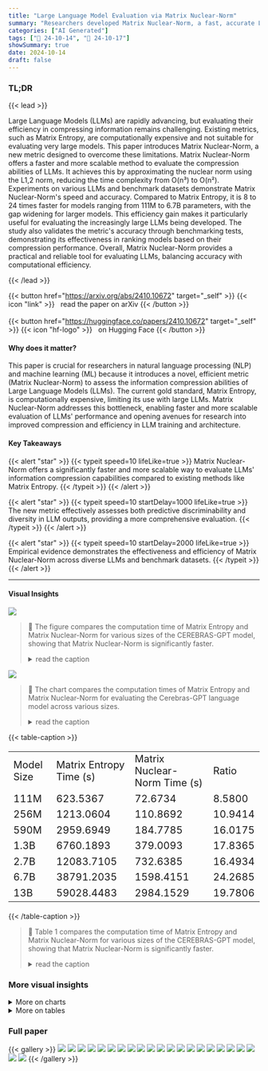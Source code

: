 ```yaml
---
title: "Large Language Model Evaluation via Matrix Nuclear-Norm"
summary: "Researchers developed Matrix Nuclear-Norm, a fast, accurate LLM evaluation metric that efficiently measures information compression, surpassing the computationally expensive Matrix Entropy."
categories: ["AI Generated"]
tags: ["🔖 24-10-14", "🤗 24-10-17"]
showSummary: true
date: 2024-10-14
draft: false
---
```


### TL;DR


{{< lead >}}

Large Language Models (LLMs) are rapidly advancing, but evaluating their efficiency in compressing information remains challenging.  Existing metrics, such as Matrix Entropy, are computationally expensive and not suitable for evaluating very large models. This paper introduces Matrix Nuclear-Norm, a new metric designed to overcome these limitations. Matrix Nuclear-Norm offers a faster and more scalable method to evaluate the compression abilities of LLMs. It achieves this by approximating the nuclear norm using the L1,2 norm, reducing the time complexity from O(n³) to O(n²). Experiments on various LLMs and benchmark datasets demonstrate Matrix Nuclear-Norm's speed and accuracy. Compared to Matrix Entropy, it is 8 to 24 times faster for models ranging from 111M to 6.7B parameters, with the gap widening for larger models.  This efficiency gain makes it particularly useful for evaluating the increasingly large LLMs being developed. The study also validates the metric's accuracy through benchmarking tests, demonstrating its effectiveness in ranking models based on their compression performance. Overall, Matrix Nuclear-Norm provides a practical and reliable tool for evaluating LLMs, balancing accuracy with computational efficiency.

{{< /lead >}}


{{< button href="https://arxiv.org/abs/2410.10672" target="_self" >}}
{{< icon "link" >}} &nbsp; read the paper on arXiv
{{< /button >}}
<br><br>
{{< button href="https://huggingface.co/papers/2410.10672" target="_self" >}}
{{< icon "hf-logo" >}} &nbsp; on Hugging Face
{{< /button >}}

#### Why does it matter?
This paper is crucial for researchers in natural language processing (NLP) and machine learning (ML) because it introduces a novel, efficient metric (Matrix Nuclear-Norm) to assess the information compression abilities of Large Language Models (LLMs).  The current gold standard, Matrix Entropy, is computationally expensive, limiting its use with large LLMs.  Matrix Nuclear-Norm addresses this bottleneck, enabling faster and more scalable evaluation of LLMs' performance and opening avenues for research into improved compression and efficiency in LLM training and architecture.
#### Key Takeaways

{{< alert "star" >}}
{{< typeit speed=10 lifeLike=true >}} Matrix Nuclear-Norm offers a significantly faster and more scalable way to evaluate LLMs' information compression capabilities compared to existing methods like Matrix Entropy. {{< /typeit >}}
{{< /alert >}}

{{< alert "star" >}}
{{< typeit speed=10 startDelay=1000 lifeLike=true >}} The new metric effectively assesses both predictive discriminability and diversity in LLM outputs, providing a more comprehensive evaluation. {{< /typeit >}}
{{< /alert >}}

{{< alert "star" >}}
{{< typeit speed=10 startDelay=2000 lifeLike=true >}} Empirical evidence demonstrates the effectiveness and efficiency of Matrix Nuclear-Norm across diverse LLMs and benchmark datasets. {{< /typeit >}}
{{< /alert >}}

------
#### Visual Insights



![](figures/figures_3_0.png)

> 🔼 The figure compares the computation time of Matrix Entropy and Matrix Nuclear-Norm for various sizes of the CEREBRAS-GPT model, showing that Matrix Nuclear-Norm is significantly faster.
> <details>
> <summary>read the caption</summary>
> Figure 1: CEREBRAS-GPT: Time comparison
> </details>





![](charts/charts_7_0.png)

> 🔼 The chart compares the computation times of Matrix Entropy and Matrix Nuclear-Norm for evaluating the Cerebras-GPT language model across various sizes.
> <details>
> <summary>read the caption</summary>
> Figure 1: CEREBRAS-GPT: Time comparison
> </details>





{{< table-caption >}}
<table id='6' style='font-size:20px'><tr><td>Model Size</td><td>Matrix Entropy Time (s)</td><td>Matrix Nuclear-Norm Time (s)</td><td>Ratio</td></tr><tr><td>111M</td><td>623.5367</td><td>72.6734</td><td>8.5800</td></tr><tr><td>256M</td><td>1213.0604</td><td>110.8692</td><td>10.9414</td></tr><tr><td>590M</td><td>2959.6949</td><td>184.7785</td><td>16.0175</td></tr><tr><td>1.3B</td><td>6760.1893</td><td>379.0093</td><td>17.8365</td></tr><tr><td>2.7B</td><td>12083.7105</td><td>732.6385</td><td>16.4934</td></tr><tr><td>6.7B</td><td>38791.2035</td><td>1598.4151</td><td>24.2685</td></tr><tr><td>13B</td><td>59028.4483</td><td>2984.1529</td><td>19.7806</td></tr></table>{{< /table-caption >}}

> 🔼 Table 1 compares the computation time of Matrix Entropy and Matrix Nuclear-Norm for various sizes of the CEREBRAS-GPT model, showing that Matrix Nuclear-Norm is significantly faster.
> <details>
> <summary>read the caption</summary>
> Table 1: CEREBRAS-GPT: Time Comparison between Matrix Entropy and Matrix Nuclear-Norm
> </details>



### More visual insights



<details>
<summary>More on charts
</summary>


![](charts/charts_8_0.png "🔼 Figure 2: Comparison of Matrix Nuclear-Norm, matrix entropy, loss, and perplexity when model scales up.")

> 🔼 Figure 2 displays the relationship between Matrix Nuclear-Norm, matrix entropy, cross-entropy loss, and perplexity across various model sizes.
> <details>
> <summary>read the caption</summary>
> Figure 2: Comparison of Matrix Nuclear-Norm, matrix entropy, loss, and perplexity when model scales up.
> </details>


![](charts/charts_8_1.png "🔼 Figure 3: Results of sentence operation. Shuffling and reversing disrupt the text structure and diminish the informational content, leading to an increase in Matrix Nuclear-Norm.")

> 🔼 The chart displays the Matrix Nuclear-Norm values for different sentence operations (Reverse, Shuffle & Reverse, Shuffle, Base) across three different model sizes (1.3B, 2.7B, 6.7B), showing how disrupting sentence structure increases the Matrix Nuclear-Norm.
> <details>
> <summary>read the caption</summary>
> Figure 3: Results of sentence operation. Shuffling and reversing disrupt the text structure and diminish the informational content, leading to an increase in Matrix Nuclear-Norm.
> </details>


![](charts/charts_9_0.png "🔼 Figure 4: The Matrix Nuclear-Norm values for contexts of varying lengths show that as text length increases, the Matrix Nuclear-Norm continues to rise and tends to converge.")

> 🔼 The chart displays the relationship between Matrix Nuclear-Norm values and the length of input text for various sized language models.
> <details>
> <summary>read the caption</summary>
> Figure 4: The Matrix Nuclear-Norm values for contexts of varying lengths show that as text length increases, the Matrix Nuclear-Norm continues to rise and tends to converge.
> </details>


![](charts/charts_16_0.png "🔼 Figure 5: Pythia Model Metrics: Matrix Nuclear-Norm, Matrix Entropy, and Loss")

> 🔼 The chart displays the cross-entropy loss, matrix entropy, and matrix nuclear norm for the Pythia model family across various model sizes and datasets.
> <details>
> <summary>read the caption</summary>
> Figure 5: Pythia Model Metrics: Matrix Nuclear-Norm, Matrix Entropy, and Loss
> </details>


![](charts/charts_17_0.png "🔼 Figure 6: Pythia: Time Comparison of Matrix Entropy and Nuclear-Norm")

> 🔼 The chart compares the computation time of Matrix Entropy and Matrix Nuclear-Norm for various sizes of Pythia language models.
> <details>
> <summary>read the caption</summary>
> Figure 6: Pythia: Time Comparison of Matrix Entropy and Nuclear-Norm
> </details>


</details>



<details>
<summary>More on tables
</summary>


{{< table-caption >}}
<table id='7' style='font-size:16px'><tr><td rowspan="2">LENGTH</td><td colspan="7">GPT MODEL SIZE</td></tr><tr><td>111M</td><td>256M</td><td>590M</td><td>1.3B</td><td>2.7B</td><td>6.7B</td><td>13B</td></tr><tr><td>64</td><td>0.4574</td><td>0.4125</td><td>0.3787</td><td>0.3486</td><td>0.4053</td><td>0.3315</td><td>0.4148</td></tr><tr><td>128</td><td>0.5293</td><td>0.4680</td><td>0.4270</td><td>0.3835</td><td>0.4143</td><td>0.3477</td><td>0.4032</td></tr><tr><td>512</td><td>0.7883</td><td>0.6978</td><td>0.6251</td><td>0.5554</td><td>0.5265</td><td>0.4468</td><td>0.4422</td></tr><tr><td>1024</td><td>0.9132</td><td>0.8787</td><td>0.7802</td><td>0.6953</td><td>0.6351</td><td>0.5383</td><td>0.5028</td></tr></table>{{< /table-caption >}}
> 🔼 {{ table.description }}
> <details>
> <summary>read the caption</summary>
> {{ table.caption }}
> </details>


> The table presents the Matrix Nuclear-Norm values for varying lengths of text across different sizes of GPT models, showing the trend of increasing values with length.


{{< table-caption >}}
<br><table id='2' style='font-size:14px'><tr><td rowspan="2">MODELS</td><td colspan="6">ADDING PROMPT TO QA PAIRS</td></tr><tr><td>EMPTY PROMPT</td><td>PROMPT 1</td><td>PROMPT 2</td><td>PROMPT 3</td><td>AVERAGE</td><td>△x</td></tr><tr><td>CEREBRAS-GPT-1.3B</td><td>0.150955</td><td>0.147577</td><td>0.140511</td><td>0.141358</td><td>0.14453</td><td>�0.006425</td></tr><tr><td>CEREBRAS-GPT-2.7B</td><td>0.150130</td><td>0.151522</td><td>0.142834</td><td>0.151842</td><td>0.14844</td><td>�0.001690</td></tr><tr><td>CEREBRAS-GPT-6.7B</td><td>0.132042</td><td>0.128346</td><td>0.124094</td><td>0.133211</td><td>0.12923</td><td>�0.002812</td></tr></table>{{< /table-caption >}}
> 🔼 {{ table.description }}
> <details>
> <summary>read the caption</summary>
> {{ table.caption }}
> </details>


> Table 3 shows the impact of using different prompts on the Matrix Nuclear-Norm values for three different sizes of GPT models.


{{< table-caption >}}
<br><table id='8' style='font-size:20px'><tr><td>Model</td><td>DataSet</td><td>7B</td><td>13B</td><td>33B</td><td>Model</td><td>DataSet</td><td>1.3B</td><td>6.7B</td><td>7B</td></tr><tr><td>Vicuna</td><td>Alpaca Arena</td><td>0.4623 0.4824</td><td>0.4159 0.4311</td><td>0.3643 0.3734</td><td>DeepSeek</td><td>Alpaca Arena</td><td>0.4882 0.5754</td><td>0.3472 0.4175</td><td>0.3352 0.4357</td></tr></table>{{< /table-caption >}}
> 🔼 {{ table.description }}
> <details>
> <summary>read the caption</summary>
> {{ table.caption }}
> </details>


> Table 4 presents Matrix Nuclear-Norm values for Vicuna and DeepSeek models across Alpaca and Arena datasets, demonstrating lower values indicating enhanced information processing efficiency with increasing model size.


{{< table-caption >}}
<table id='0' style='font-size:14px'><tr><td rowspan="2">MODEL</td><td colspan="3">Matrix Nuclear-Norm</td><td rowspan="2">Rank</td></tr><tr><td>Alpaca</td><td>Arena-Hard</td><td>Avg Score</td></tr><tr><td>DeepSeek-7B</td><td>0.3352</td><td>0.4357</td><td>0.3855</td><td>↓</td></tr><tr><td>Gemma-7B</td><td>0.3759</td><td>0.3998</td><td>0.3879</td><td>↓</td></tr><tr><td>Vicuna-7B</td><td>0.4623</td><td>0.4824</td><td>0.4724</td><td>↓</td></tr><tr><td>LLaMA 2-7B</td><td>0.4648</td><td>0.5038</td><td>0.4843</td><td>↓</td></tr><tr><td>QWEN 1.5-7B</td><td>0.4866</td><td>0.5165</td><td>0.5016</td><td>↓</td></tr><tr><td>Mistral-7B</td><td>0.4980</td><td>0.5126</td><td>0.5053</td><td>↓</td></tr><tr><td>QWEN 2-7B</td><td>0.5989</td><td>0.5751</td><td>0.5870</td><td></td></tr><tr><td>QWEN 1.5-72B</td><td>0.5291</td><td>0.5065</td><td>0.5178</td><td>↓</td></tr><tr><td>QWEN 2-72B</td><td>0.5261</td><td>0.4689</td><td>0.4975</td><td>↓</td></tr><tr><td>Llama 3-70B</td><td>0.4935</td><td>0.4967</td><td>0.4951</td><td>↓</td></tr><tr><td>Llama 2-70B</td><td>0.3862</td><td>0.4086</td><td>0.3974</td><td></td></tr></table>{{< /table-caption >}}
> 🔼 {{ table.description }}
> <details>
> <summary>read the caption</summary>
> {{ table.caption }}
> </details>


> Table 5 presents a comparative analysis of model performance across different model families on Alpaca and Arena-Hard benchmark datasets using Matrix Nuclear-Norm, showing rankings based on average scores.


{{< table-caption >}}
<br><table id='12' style='font-size:16px'><tr><td rowspan="2">MODEL</td><td colspan="5">SAMPLING STRATEGY</td><td rowspan="2">STANDARD DEVIATION</td></tr><tr><td>10000 (SEED 1)</td><td>10000 (SEED 2)</td><td>10000 (SEED 3)</td><td>15000</td><td>20000</td></tr><tr><td>CEREBRAS-GPT-1.3B</td><td>0.5684</td><td>0.5670</td><td>0.5676</td><td>0.5699</td><td>0.5693</td><td>0.0004975</td></tr></table>{{< /table-caption >}}
> 🔼 {{ table.description }}
> <details>
> <summary>read the caption</summary>
> {{ table.caption }}
> </details>


> The table presents the results of an ablation study evaluating the impact of different sampling strategies on the Matrix Nuclear-Norm metric, demonstrating its robustness across varied sample sizes and random seeds.


{{< table-caption >}}
<table id='4' style='font-size:18px'><tr><td>Model Size</td><td>Matrix Entropy Time (s)</td><td>Matrix Nuclear-Norm Time (s)</td><td>Ratio</td></tr><tr><td>14M</td><td>52.8669</td><td>22.2652</td><td>2.3772</td></tr><tr><td>31M</td><td>114.0820</td><td>28.1842</td><td>4.0477</td></tr><tr><td>70M</td><td>320.6641</td><td>24.3188</td><td>13.1855</td></tr><tr><td>160M</td><td>631.9762</td><td>41.6187</td><td>15.1817</td></tr><tr><td>410M</td><td>1040.9764</td><td>80.9814</td><td>12.8481</td></tr><tr><td>1B</td><td>4650.1264</td><td>114.0639</td><td>40.8387</td></tr><tr><td>1.4B</td><td>6387.0392</td><td>347.8670</td><td>18.3858</td></tr><tr><td>2.8B</td><td>8127.1343</td><td>343.3888</td><td>23.6778</td></tr><tr><td>6.9B</td><td>28197.8172</td><td>816.6332</td><td>34.5350</td></tr><tr><td>12B</td><td>47273.5235</td><td>1276.1128</td><td>37.0485</td></tr></table>{{< /table-caption >}}
> 🔼 {{ table.description }}
> <details>
> <summary>read the caption</summary>
> {{ table.caption }}
> </details>


> The table compares the computation times of Matrix Entropy and Matrix Nuclear-Norm for various sizes of Pythia language models, showing that Matrix Nuclear-Norm is significantly faster.


{{< table-caption >}}
<table id='6' style='font-size:18px'><tr><td>Model</td><td>DataSet</td><td>0.5B</td><td>1.5B</td><td>7B</td><td>72B</td></tr><tr><td rowspan="2">QWEN 2</td><td>Alpaca</td><td>0.6551</td><td>0.6176</td><td>0.5989</td><td>0.5261</td></tr><tr><td>Arena</td><td>0.6872</td><td>0.6374</td><td>0.5751</td><td>0.4689</td></tr></table>{{< /table-caption >}}
> 🔼 {{ table.description }}
> <details>
> <summary>read the caption</summary>
> {{ table.caption }}
> </details>


> Table 8 presents the Matrix Nuclear-Norm values for different sizes of QWEN 2 models, evaluated on Alpaca and Arena datasets.


{{< table-caption >}}
<br><table id='8' style='font-size:18px'><tr><td>Model</td><td>Data Set</td><td>8B</td><td>70B</td></tr><tr><td rowspan="2">Llama-3</td><td>Alpaca</td><td>0.5782</td><td>0.4935</td></tr><tr><td>Arena</td><td>0.5817</td><td>0.4967</td></tr></table>{{< /table-caption >}}
> 🔼 {{ table.description }}
> <details>
> <summary>read the caption</summary>
> {{ table.caption }}
> </details>


> This table shows the Matrix Nuclear-Norm values for Llama-3 models (8B and 70B parameters) across Alpaca and Arena datasets.


{{< table-caption >}}
<table id='0' style='font-size:14px'><tr><td rowspan="2">BENCHMARKS</td><td rowspan="2">INDICATORS</td><td colspan="7">GPT MODEL SIZE</td></tr><tr><td>111M</td><td>256M</td><td>590M</td><td>1.3B</td><td>2.7B</td><td>6.7B</td><td>13B</td></tr><tr><td rowspan="5">OPENBOOKQA</td><td>ACCURACY</td><td>0.118</td><td>0.158</td><td>0.158</td><td>0.166</td><td>0.206</td><td>0.238</td><td>0.286</td></tr><tr><td>MATRIX ENTROPY</td><td>0.3575</td><td>0.3416</td><td>0.3237</td><td>0.3140</td><td>0.2991</td><td>0.2848</td><td>0.2767</td></tr><tr><td>LOSS</td><td>5.6196</td><td>5.3536</td><td>5.1881</td><td>4.9690</td><td>4.8723</td><td>4.7195</td><td>4.7050</td></tr><tr><td>PPL</td><td>148.38</td><td>108.10</td><td>83.45</td><td>65.10</td><td>50.93</td><td>41.80</td><td>40.89</td></tr><tr><td>MATRIX NUCLEAR-NORM</td><td>0.4447</td><td>0.4057</td><td>0.3941</td><td>0.3644</td><td>0.4606</td><td>0.3672</td><td>0.4423</td></tr><tr><td rowspan="5">WINOGRANDE</td><td>ACCURACY</td><td>0.488</td><td>0.511</td><td>0.498</td><td>0.521</td><td>0.559</td><td>0.602</td><td>0.646</td></tr><tr><td>MATRIX ENTROPY</td><td>0.4073</td><td>0.3915</td><td>0.3706</td><td>0.3605</td><td>0.3419</td><td>0.3272</td><td>0.3149</td></tr><tr><td>LOSS</td><td>4.7869</td><td>4.5854</td><td>4.4141</td><td>4.2513</td><td>4.1107</td><td>4.0109</td><td>4.0266</td></tr><tr><td>PPL</td><td>39.81</td><td>30.25</td><td>26.57</td><td>21.87</td><td>18.55</td><td>16.53</td><td>16.94</td></tr><tr><td>MATRIX NUCLEAR-NORM</td><td>0.4802</td><td>0.4479</td><td>0.4440</td><td>0.4133</td><td>0.5232</td><td>0.4220</td><td>0.4964</td></tr><tr><td rowspan="5">PIQA</td><td>ACCURACY</td><td>0.594</td><td>0.613</td><td>0.627</td><td>0.664</td><td>0.701</td><td>0.739</td><td>0.766</td></tr><tr><td>MATRIX ENTROPY</td><td>0.4168</td><td>0.3991</td><td>0.3783</td><td>0.3676</td><td>0.3504</td><td>0.3344</td><td>0.3264</td></tr><tr><td>LOSS</td><td>4.8425</td><td>4.5470</td><td>4.4029</td><td>4.1613</td><td>4.0075</td><td>3.8545</td><td>3.8826</td></tr><tr><td>PPL</td><td>69.80</td><td>47.94</td><td>37.88</td><td>28.76</td><td>23.15</td><td>19.76</td><td>19.72</td></tr><tr><td>MATRIX NUCLEAR-NORM</td><td>0.4868</td><td>0.4327</td><td>0.4164</td><td>0.3826</td><td>0.4452</td><td>0.3675</td><td>0.4149</td></tr><tr><td colspan="9">Table 10: Language modeling indicators on openbookqa, winogrande and piqa.</td></tr><tr><td rowspan="2">DATASET</td><td rowspan="2">INDICATORS</td><td colspan="7">GPT MODELS SIZE</td></tr><tr><td>111M</td><td>256M</td><td>590M</td><td>1.3B</td><td>2.7B</td><td>6.7B</td><td>13B</td></tr><tr><td rowspan="4">DOLLY-15K</td><td>MATRIX ENTROPY</td><td>0.5976</td><td>0.5840</td><td>0.5582</td><td>0.5477</td><td>0.5240</td><td>0.5064</td><td>0.4859</td></tr><tr><td>LOSS</td><td>3.6710</td><td>3.2907</td><td>3.0359</td><td>2.7517</td><td>2.5015</td><td>2.2911</td><td>2.3098</td></tr><tr><td>PPL</td><td>39.93</td><td>27.53</td><td>21.42</td><td>16.15</td><td>12.50</td><td>10.23</td><td>10.30</td></tr><tr><td>MATRIX NUCLEAR-NORM</td><td>0.6207</td><td>0.5565</td><td>0.5063</td><td>0.4553</td><td>0.4639</td><td>0.3904</td><td>0.4859</td></tr><tr><td rowspan="4">WIKIPEDIA</td><td>MATRIX ENTROPY</td><td>0.6177</td><td>0.6077</td><td>0.5848</td><td>0.5786</td><td>0.5523</td><td>0.5368</td><td>0.5126</td></tr><tr><td>LOSS</td><td>3.2900</td><td>2.9343</td><td>2.6854</td><td>2.4282</td><td>2.2045</td><td>2.0216</td><td>2.0327</td></tr><tr><td>PPL</td><td>31.38</td><td>22.51</td><td>17.89</td><td>13.85</td><td>11.08</td><td>9.19</td><td>9.32</td></tr><tr><td>MATRIX NUCLEAR-NORM</td><td>0.6744</td><td>0.6422</td><td>0.6094</td><td>0.5639</td><td>0.5438</td><td>0.4660</td><td>0.4708</td></tr><tr><td rowspan="4">OPENWEBTEXT2</td><td>MATRIX ENTROPY</td><td>0.6527</td><td>0.6479</td><td>0.6206</td><td>0.6142</td><td>0.5855</td><td>0.5683</td><td>0.5463</td></tr><tr><td>LOSS</td><td>3.7509</td><td>3.3852</td><td>3.1414</td><td>2.8860</td><td>2.6465</td><td>2.4708</td><td>2.4685</td></tr><tr><td>PPL</td><td>36.79</td><td>25.82</td><td>20.34</td><td>15.89</td><td>12.51</td><td>10.57</td><td>10.51</td></tr><tr><td>MATRIX NUCLEAR-NORM</td><td>0.7147</td><td>0.7066</td><td>0.6823</td><td>0.6363</td><td>0.6017</td><td>0.5133</td><td>0.4991</td></tr><tr><td rowspan="4">HH-RLHF</td><td>MATRIX ENTROPY</td><td>0.5753</td><td>0.5635</td><td>0.5350</td><td>0.5268</td><td>0.4971</td><td>0.4813</td><td>0.4640</td></tr><tr><td>LOSS</td><td>3.3078</td><td>2.9964</td><td>2.8171</td><td>2.6431</td><td>2.4622</td><td>2.3526</td><td>2.3323</td></tr><tr><td>PPL</td><td>18.97</td><td>14.01</td><td>11.62</td><td>9.73</td><td>8.12</td><td>7.27</td><td>7.19</td></tr><tr><td>MATRIX NUCLEAR-NORM</td><td>0.6309</td><td>0.5716</td><td>0.5307</td><td>0.4771</td><td>0.4959</td><td>0.4277</td><td>0.4518</td></tr></table>{{< /table-caption >}}
> 🔼 {{ table.description }}
> <details>
> <summary>read the caption</summary>
> {{ table.caption }}
> </details>


> Table 10 presents a comparison of various language modeling metrics (accuracy, matrix entropy, loss, perplexity, and matrix nuclear norm) across different model sizes (111M, 256M, 590M, 1.3B, 2.7B, 6.7B, and 13B) for three benchmark datasets: OpenBookQA, Winogrande, and PIQA.


{{< table-caption >}}
<br><table id='1' style='font-size:14px'><tr><td rowspan="2">DATASETS</td><td rowspan="2">INDICATORS</td><td colspan="10">PYTHIA MODELS SIZE</td></tr><tr><td>14M</td><td>31M</td><td>70M</td><td>160M</td><td>410M</td><td>1B</td><td>1.4B</td><td>2.8B</td><td>6.9B</td><td>12B</td></tr><tr><td rowspan="3">DOLLY-15K</td><td>MATRIX ENTROPY</td><td>0.7732</td><td>0.7155</td><td>0.6707</td><td>0.6243</td><td>0.5760</td><td>0.5328</td><td>0.5309</td><td>0.5263</td><td>0.5003</td><td>0.4876</td></tr><tr><td>LOSS</td><td>4.4546</td><td>4.0358</td><td>3.5990</td><td>3.1323</td><td>2.6752</td><td>2.4843</td><td>2.3816</td><td>2.2484</td><td>2.1368</td><td>2.0616</td></tr><tr><td>MATRIX NUCLEAR-NORM</td><td>0.7508</td><td>0.7735</td><td>0.6984</td><td>0.6104</td><td>0.5760</td><td>0.4710</td><td>0.4922</td><td>0.4585</td><td>0.4202</td><td>0.4181</td></tr><tr><td rowspan="3">WIKIPEDIA</td><td>MATRIX ENTROPY</td><td>0.7938</td><td>0.7442</td><td>0.7003</td><td>0.6580</td><td>0.6039</td><td>0.5584</td><td>0.5587</td><td>0.5553</td><td>0.5314</td><td>0.5140</td></tr><tr><td>LOSS</td><td>4.1112</td><td>3.6921</td><td>3.2694</td><td>2.8207</td><td>2.4017</td><td>2.2213</td><td>2.1292</td><td>2.0140</td><td>1.9120</td><td>1.8489</td></tr><tr><td>MATRIX NUCLEAR-NORM</td><td>0.6053</td><td>0.6700</td><td>0.6996</td><td>0.6718</td><td>0.6464</td><td>0.5591</td><td>0.5787</td><td>0.5410</td><td>0.4850</td><td>0.4768</td></tr><tr><td rowspan="3">OPENWEBTEXT2</td><td>MATRIX ENTROPY</td><td>0.8144</td><td>0.7749</td><td>0.7370</td><td>0.6980</td><td>0.6415</td><td>0.5944</td><td>0.5916</td><td>0.5887</td><td>0.5591</td><td>0.5417</td></tr><tr><td>LOSS</td><td>4.3965</td><td>4.0033</td><td>3.6284</td><td>3.2031</td><td>2.7838</td><td>2.6198</td><td>2.5228</td><td>2.4005</td><td>2.3133</td><td>2.2502</td></tr><tr><td>MATRIX NUCLEAR-NORM</td><td>0.5041</td><td>0.6186</td><td>0.7142</td><td>0.7258</td><td>0.7105</td><td>0.6215</td><td>0.6378</td><td>0.5967</td><td>0.5275</td><td>0.5110</td></tr><tr><td rowspan="3">HH-RLHF</td><td>MATRIX ENTROPY</td><td>0.7673</td><td>0.7114</td><td>0.6607</td><td>0.6126</td><td>0.5552</td><td>0.5054</td><td>0.5032</td><td>0.4977</td><td>0.4699</td><td>0.4528</td></tr><tr><td>LOSS</td><td>3.7466</td><td>3.4018</td><td>3.1146</td><td>2.7366</td><td>2.4340</td><td>2.3311</td><td>2.2687</td><td>2.1992</td><td>2.1199</td><td>2.0905</td></tr><tr><td>MATRIX NUCLEAR-NORM</td><td>0.7353</td><td>0.7674</td><td>0.6964</td><td>0.6182</td><td>0.5886</td><td>0.4825</td><td>0.5141</td><td>0.4839</td><td>0.4562</td><td>0.4481</td></tr></table>{{< /table-caption >}}
> 🔼 {{ table.description }}
> <details>
> <summary>read the caption</summary>
> {{ table.caption }}
> </details>


> Table 12 presents the language modeling indicators for Pythia models across four datasets, showing Matrix Entropy, Loss, and Matrix Nuclear-Norm values for various model sizes.


{{< table-caption >}}
<br><table id='3' style='font-size:14px'><tr><td>Prompt ID</td><td>Prompt Content</td></tr><tr><td>Prompt 1</td><td>You are an AI assistant. You will be given a task. You must generate a detailed and long answer.</td></tr><tr><td>Prompt 2</td><td>You are a helpful assistant, who always provide explanation. Think like you are answering to a five year old.</td></tr><tr><td>Prompt 3</td><td>You are an AI assistant. User will give you a task. Your goal is to complete the task as faithfully as you can. While performing the task think step-by-step and justify your steps.</td></tr></table>{{< /table-caption >}}
> 🔼 {{ table.description }}
> <details>
> <summary>read the caption</summary>
> {{ table.caption }}
> </details>


> This table lists the three prompts selected from the OpenOrca dataset that were used in the prompt learning experiments.


</details>


### Full paper

{{< gallery >}}
<img src="paper_images/1.png" class="grid-w50 md:grid-w33 xl:grid-w25" />
<img src="paper_images/2.png" class="grid-w50 md:grid-w33 xl:grid-w25" />
<img src="paper_images/3.png" class="grid-w50 md:grid-w33 xl:grid-w25" />
<img src="paper_images/4.png" class="grid-w50 md:grid-w33 xl:grid-w25" />
<img src="paper_images/5.png" class="grid-w50 md:grid-w33 xl:grid-w25" />
<img src="paper_images/6.png" class="grid-w50 md:grid-w33 xl:grid-w25" />
<img src="paper_images/7.png" class="grid-w50 md:grid-w33 xl:grid-w25" />
<img src="paper_images/8.png" class="grid-w50 md:grid-w33 xl:grid-w25" />
<img src="paper_images/9.png" class="grid-w50 md:grid-w33 xl:grid-w25" />
<img src="paper_images/10.png" class="grid-w50 md:grid-w33 xl:grid-w25" />
<img src="paper_images/11.png" class="grid-w50 md:grid-w33 xl:grid-w25" />
<img src="paper_images/12.png" class="grid-w50 md:grid-w33 xl:grid-w25" />
<img src="paper_images/13.png" class="grid-w50 md:grid-w33 xl:grid-w25" />
<img src="paper_images/14.png" class="grid-w50 md:grid-w33 xl:grid-w25" />
<img src="paper_images/15.png" class="grid-w50 md:grid-w33 xl:grid-w25" />
<img src="paper_images/16.png" class="grid-w50 md:grid-w33 xl:grid-w25" />
<img src="paper_images/17.png" class="grid-w50 md:grid-w33 xl:grid-w25" />
<img src="paper_images/18.png" class="grid-w50 md:grid-w33 xl:grid-w25" />
<img src="paper_images/19.png" class="grid-w50 md:grid-w33 xl:grid-w25" />
<img src="paper_images/20.png" class="grid-w50 md:grid-w33 xl:grid-w25" />
<img src="paper_images/21.png" class="grid-w50 md:grid-w33 xl:grid-w25" />
<img src="paper_images/22.png" class="grid-w50 md:grid-w33 xl:grid-w25" />
{{< /gallery >}}